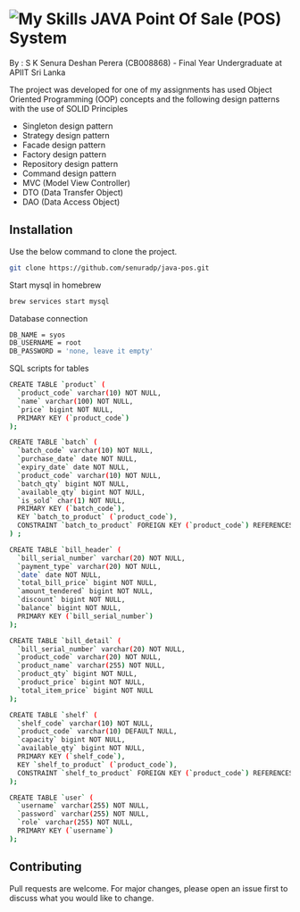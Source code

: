 # ![My Skills](https://skills.thijs.gg/icons?i=java&theme=light)   JAVA Point Of Sale (POS) System

By : S K Senura Deshan Perera (CB008868) - Final Year Undergraduate at APIIT Sri Lanka

The project was developed for one of my assignments has used Object Oriented Programming (OOP) concepts and the following design patterns with the use of SOLID Principles

- Singleton design pattern
- Strategy design pattern
- Facade design pattern
- Factory design pattern
- Repository design pattern
- Command design pattern
- MVC (Model View Controller)
- DTO (Data Transfer Object)
- DAO (Data Access Object)

## Installation

Use the below command to clone the project.

```bash
git clone https://github.com/senuradp/java-pos.git
```

Start mysql in homebrew

```bash
brew services start mysql
```

Database connection

```bash
DB_NAME = syos
DB_USERNAME = root
DB_PASSWORD = 'none, leave it empty'
```

SQL scripts for tables
```bash
CREATE TABLE `product` (
  `product_code` varchar(10) NOT NULL,
  `name` varchar(100) NOT NULL,
  `price` bigint NOT NULL,
  PRIMARY KEY (`product_code`)
);

CREATE TABLE `batch` (
  `batch_code` varchar(10) NOT NULL,
  `purchase_date` date NOT NULL,
  `expiry_date` date NOT NULL,
  `product_code` varchar(10) NOT NULL,
  `batch_qty` bigint NOT NULL,
  `available_qty` bigint NOT NULL,
  `is_sold` char(1) NOT NULL,
  PRIMARY KEY (`batch_code`),
  KEY `batch_to_product` (`product_code`),
  CONSTRAINT `batch_to_product` FOREIGN KEY (`product_code`) REFERENCES `product` (`product_code`)
) ;

CREATE TABLE `bill_header` (
  `bill_serial_number` varchar(20) NOT NULL,
  `payment_type` varchar(20) NOT NULL,
  `date` date NOT NULL,
  `total_bill_price` bigint NOT NULL,
  `amount_tendered` bigint NOT NULL,
  `discount` bigint NOT NULL,
  `balance` bigint NOT NULL,
  PRIMARY KEY (`bill_serial_number`)
);

CREATE TABLE `bill_detail` (
  `bill_serial_number` varchar(20) NOT NULL,
  `product_code` varchar(20) NOT NULL,
  `product_name` varchar(255) NOT NULL,
  `product_qty` bigint NOT NULL,
  `product_price` bigint NOT NULL,
  `total_item_price` bigint NOT NULL
);

CREATE TABLE `shelf` (
  `shelf_code` varchar(10) NOT NULL,
  `product_code` varchar(10) DEFAULT NULL,
  `capacity` bigint NOT NULL,
  `available_qty` bigint NOT NULL,
  PRIMARY KEY (`shelf_code`),
  KEY `shelf_to_product` (`product_code`),
  CONSTRAINT `shelf_to_product` FOREIGN KEY (`product_code`) REFERENCES `product` (`product_code`)
);

CREATE TABLE `user` (
  `username` varchar(255) NOT NULL,
  `password` varchar(255) NOT NULL,
  `role` varchar(255) NOT NULL,
  PRIMARY KEY (`username`)
);

```

## Contributing

Pull requests are welcome. For major changes, please open an issue first
to discuss what you would like to change.


